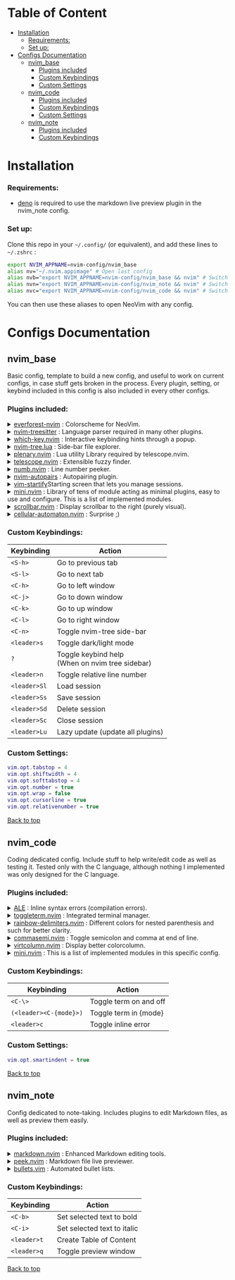 <a name="top"></a>
# Table of Content

- [Installation](#installation)
    - [Requirements:](#requirements)
    - [Set up:](#set-up)
- [Configs Documentation](#configs-documentation)
    - [nvim_base](#nvim_base)
        - [Plugins included](#plugins-included)
        - [Custom Keybindings](#custom-keybindings)
        - [Custom Settings](#custom-settings)
    - [nvim_code](#nvim_code)
        - [Plugins included](#plugins-included-1)
        - [Custom Keybindings](#custom-keybindings-1)
        - [Custom Settings](#custom-settings-1)
    - [nvim_note](#nvim_note)
        - [Plugins included](#plugins-included-2)
        - [Custom Keybindings](#custom-keybindings-2)


# Installation

### Requirements:

- [deno](https://deno.com) is required to use the markdown live preview plugin in the nvim_note config.


### Set up:

Clone this repo in your `~/.config/` (or equivalent), and add these lines to `~/.zshrc` :
```bash
export NVIM_APPNAME=nvim-config/nvim_base
alias nv="~/.nvim.appimage" # Open last config
alias nvb="export NVIM_APPNAME=nvim-config/nvim_base && nvim" # Switch to and open with basic config
alias nvn="export NVIM_APPNAME=nvim-config/nvim_note && nvim" # Switch to and open with note-taking config
alias nvc="export NVIM_APPNAME=nvim-config/nvim_code && nvim" # Switch to and open with coding config
```
You can then use these aliases to open NeoVim with any config.

# Configs Documentation

## nvim_base

Basic config, template to build a new config, and useful to work on current configs, in case stuff gets broken in the process.
Every plugin, setting, or keybind included in this config is also included in every other configs.

### Plugins included:

<details>
  <summary><a href="https://github.com/neanias/everforest-nvim">everforest-nvim</a> : Colorscheme for NeoVim.</summary>
  <ul>
    <li>Configured to dim inactive windows (better visibility of focused window).</li>
    <li>
      Custom keybinding:
      <ul>
        <li>Switch Dark/Light mode: <code>&lt;C-s&gt;</code></li>
      </ul>
    </li>
  </ul>
</details>
<details>
  <summary><a href="https://github.com/nvim-treesitter/nvim-treesitter">nvim-treesitter</a> : Language parser required in many other plugins.</summary>
</details>
<details>
  <summary><a href="https://github.com/folke/which-key.nvim">which-key.nvim</a> : Interactive keybinding hints through a popup.</summary>
</details>
<details>
  <summary><a href="https://github.com/nvim-tree/nvim-tree.lua">nvim-tree.lua</a> : Side-bar file explorer.</summary>
  <ul>
    <li>
      Custom keybinding:
      <ul>
        <li>Toggle on/off side-bar: <code>&lt;C-n&gt;</code></li>
      </ul>
    </li>
    <li>
      Changed internal mapping when focused on side-bar (in order to match the Split Window keybinding of <code>&lt;C-w&gt;</code>):
      <ul>
        <li>'Open: Horizontal Split': <code>s</code></li>
        <li>'Open: Vertical Split': <code>v</code></li>
        <li>'Open: New Tab': <code>t</code></li>
        <li>'Run System': <code>&lt;C-s&gt;</code> (because <code>s</code> was already taken by this, so swapped them)</li>
      </ul>
    </li>
    <li>To see ALL keybindings (default and custom), when focused on sidebar: <code>?</code></li>
  </ul>
</details>
<details>
  <summary><a href="https://github.com/nvim-lua/plenary.nvim">plenary.nvim</a> : Lua utility Library required by telescope.nvim.</summary>
</details>
<details>
  <summary><a href="https://github.com/nvim-telescope/telescope.nvim">telescope.nvim</a> : Extensible fuzzy finder.</summary>
</details>
<details>
    <summary><a href="https://github.com/nacro90/numb.nvim">numb.nvim</a> : Line number peeker.</summary>
    <ul>
        <li>Show you where you would end up when typing <code>:{number}</code>, while typing live</li>
    </ul>
</details>
<details>
    <summary><a href="https://github.com/windwp/nvim-autopairs">nvim-autopairs</a> : Autopairing plugin.</summary>
    <ul>
        <li>Match opening brackets/quotes/etc with closing ones after cursor.</li>
    </ul>
</details>
<details>
    <summary><a href="https://github.com/mhinz/vim-startify">vim-startify</a>Starting screen that lets you manage sessions.</summary>
    <ul>
        <li>Load session : <code>&lt;leader&gt;Sl</code></li>
        <li>Save session : <code>&lt;leader&gt;Ss</code></li>
        <li>Delete session : <code>&lt;leader&gt;Sd</code></li>
        <li>Close session : <code>&lt;leader&gt;Sc</code></li>
    </ul>
</details>
<details>
    <summary><a href="https://github.com/echasnovski/mini.nvim">mini.nvim</a> : Library of tens of module acting as minimal plugins, easy to use and configure. This is a list of implemented modules.</summary>
    <ul>
        <li>Easily deactivate any module you don't want it by removing its <code>require</code> line in <code>init.lua</code>.</li>
        <li>
            <details>
                <summary><a href="https://github.com/echasnovski/mini.nvim/blob/main/readmes/mini-animate.md">mini-animate</a> : Smooth scrolling.</summary>
            </details>
        </li>
    </ul>
</details>
<details>
    <summary><a href="https://github.com/Xuyuanp/scrollbar.nvim">scrollbar.nvim</a> : Display scrollbar to the right (purely visual).</summary>
</details>
<details>
    <summary><a href="https://github.com/Eandrju/cellular-automaton.nvim">cellular-automaton.nvim</a> : Surprise ;)</summary>
    <ul>
        <li>Press <code>&lt;leader&gt;fml</code> when in any file with any kind of text in it.</li>
    </ul>
</details>


### Custom Keybindings:

| Keybinding   | Action                                             |
| ------------ | -------------------------------------------------- |
| `<S-h>`      | Go to previous tab                                 |
| `<S-l>`      | Go to next tab                                     |
| `<C-h>`      | Go to left window                                  |
| `<C-j>`      | Go to down window                                  |
| `<C-k>`      | Go to up window                                    |
| `<C-l>`      | Go to right window                                 |
| `<C-n>`      | Toggle nvim-tree side-bar                          |
| `<leader>s`  | Toggle dark/light mode                             |
| `?`          | Toggle keybind help<br>(When on nvim tree sidebar) |
| `<leader>n`  | Toggle relative line number                        |
| `<leader>Sl` | Load session                                       |
| `<leader>Ss` | Save session                                       |
| `<leader>Sd` | Delete session                                     |
| `<leader>Sc` | Close session                                      |
| `<leader>Lu` | Lazy update (update all plugins)                   |


### Custom Settings:

```lua
vim.opt.tabstop = 4
vim.opt.shiftwidth = 4
vim.opt.softtabstop = 4
vim.opt.number = true
vim.opt.wrap = false
vim.opt.cursorline = true
vim.opt.relativenumber = true
```

[Back to top](#top)


## nvim_code

Coding dedicated config. Include stuff to help write/edit code as well as testing it. Tested only with the C language, although nothing I implemented was only designed for the C language.

### Plugins included:

<details>
  <summary><a href="https://github.com/dense-analysis/ale">ALE</a> : Inline syntax errors (compilation errors).</summary>
  <ul>
    <li>Can probably do other stuff, but didn't want to get into it as it was only for the inline errors that I added it.</li>
    <li>
      Custom keybind:
      <ul>
        <li>Toggle inline errors: <code>&lt;leader&gt;c</code></li>
      </ul>
    </li>
    <li>
      Custom config:
      <ul>
        <li>
          Added a custom function (written by chatGPT tbh) to disable inline errors when entering insert mode. Will have to toggle it back on afterward.
          <ul>
            <li>If you do not want this option you can remove the function in <code>nvim_code/lua/config/ALE.lua</code>. Be aware that the first line is the toggle keybind.</li>
          </ul>
        </li>
      </ul>
    </li>
  </ul>
</details>
<details>
  <summary><a href="https://github.com/akinsho/toggleterm.nvim">toggleterm.nvim</a> : Integrated terminal manager.</summary>
  <ul>
    <li>Very powerful, can be used to manage several terminals in various ways at the same time, but I only included it in order to make managing one terminal much more intuitive than it is by default.</li>
    <li>
      Custom keybindings:
      <ul>
        <li>Toggle term: <code>&lt;C-\&gt;</code></li>
        <li>Toggle term in vertical, horizontal, float, or tab mode: <code>(&lt;leader&gt;&lt;C-{first_letter_of_mode}&gt;)</code></li>
        <li>Now works in terminal mode: <code>&lt;esc&gt;</code></li>
        <li>
          Now works in terminal mode: <code>&lt;C-{h, j, k, l}&gt;</code>
          <ul>
            <li>Lets the terminal in terminal mode, so you can naviguate seamlessly while never leaving terminal mode in your term.</li>
          </ul>
        </li>
        <li>Exits terminal mode and then does <code>&lt;C-w&gt;</code>: <code>&lt;C-w&gt;</code></li>
      </ul>
    </li>
    <li>Size for horizontal and vertical mode can be changed in the keybinds in <code>/lua/config/toggleterm.lua</code>.</li>
  </ul>
</details>
<details>
  <summary><a href="https://github.com/HiPhish/rainbow-delimiters.nvim">rainbow-delimiters.nvim</a> : Different colors for nested parenthesis and such for better clarity.</summary>
</details>
<details>
  <summary><a href="https://github.com/saifulapm/commasemi.nvim">commasemi.nvim</a> : Toggle semicolon and comma at end of line.</summary>
  <ul>
    <li>Toggle semicolon at end of current line : <code>&lt;leader&gt;;</code></li>
    <li>Toggle comma at end of current line : <code>&lt;leader&gt;,</code></li>
  </ul>
</details>
<details>
  <summary><a href="https://github.com/xiyaowong/virtcolumn.nvim">virtcolumn.nvim</a> : Display better colorcolumn.</summary>
  <ul>
    <li>Configured for 80 characters (in nvim_code/lua/config/nvim.lua)</li>
  </ul>
</details>
<details>
    <summary><a href="https://github.com/echasnovski/mini.nvim">mini.nvim</a> : This is a list of implemented modules in this specific config.</summary>
    <ul>
        <li>
            <details>
                <summary><a href="https://github.com/echasnovski/mini.nvim/blob/main/readmes/mini-comment.md">mini-comment</a> : Comment code easily.</summary>
                <ul>
                    <li>Comment selected text with <code>gc</code> in visual mode.</li>
                    <li>Comment current line with <code>gcc</code> in normal mode.</li>
                </ul>
            </details>
        </li>
        <li>
            <details>
                <summary><a href="https://github.com/echasnovski/mini.nvim/blob/main/readmes/mini-move.md">mini-move</a> : Move either selected text or current line in every direction.</summary>
                <ul>
                    <li>Update indentation live.</li>
                    <li>Move selected text with <code>&lt;C-{motion}&gt;</code> in visual mode.</li>
                    <li>Move current line with <code>&lt;M-{motion}&gt;</code> in normal mode. (M = Alt or Option)</li>
                </ul>
            </details>
        </li>
        <li>
            <details>
                <summary><a href="https://github.com/echasnovski/mini.nvim/blob/main/readmes/mini-trailspace.md">mini-trailspace</a> : Highlight trailing whitespaces and custom keybind to remove them.</summary>
                <ul>
                    <li>Remove all trailing whitespaces (currently highlighted) with <code>&lt;leader&gt;t</code> in normal mode.</li>
                </ul>
            </details>
        </li>
    </ul>
</details>


### Custom Keybindings:

| Keybinding             | Action                    |
| ---------------------- | ------------------------- |
| `<C-\>`                | Toggle term on and off    |
| `(<leader><C-{mode}>)` | Toggle term in {mode}     |
| `<leader>c`            | Toggle inline error       |


### Custom Settings:

```lua
vim.opt.smartindent = true
```


[Back to top](#top)


## nvim_note

Config dedicated to note-taking. Includes plugins to edit Markdown files, as well as preview them easily.

### Plugins included:

<details>
  <summary><a href="https://github.com/tadmccorkle/markdown.nvim">markdown.nvim</a> : Enhanced Markdown editing tools.</summary>
  <ul>
    <li>Included for the inline styling keybindings and Table of Content creator.</li>
    <li>
      Custom keybindings:
      <ul>
        <li>Set selected text (Visual mode) to bold: <code>&lt;C-b&gt;</code></li>
        <li>Set selected text (Visual mode) to italics: <code>&lt;C-i&gt;</code></li>
        <li>
          Create Table of Content: <code>&lt;leader&gt;t</code>
          <ul>
            <li>(Based on Markdown headings in your file)</li>
          </ul>
        </li>
      </ul>
    </li>
  </ul>
</details>
<details>
  <summary><a href="https://github.com/toppair/peek.nvim">peek.nvim</a> : Markdown file live previewer.</summary>
  <ul>
    <li>Opens another window (outside of the terminal) showing a live preview of the file in a GitHub style, updating in real time.</li>
    <li>
      Custom keybinding:
      <ul>
        <li>Toggle preview window: <code>&lt;C-q&gt;</code></li>
      </ul>
    </li>
    <li>
      <strong>Warning!</strong>
      <ul>
        <li>This plugin requires <a href="https://deno.com">deno</a>.</li>
        <li>
          Doesn't work on every system.
          <ul>
            <li>Worked fine when tested on Dells running Ubuntu.</li>
            <li>Didn't work when tested on iMacs running Ubuntu.</li>
          </ul>
        </li>
      </ul>
    </li>
  </ul>
</details>
<details>
  <summary><a href="https://github.com/bullets-vim/bullets.vim">bullets.vim</a> : Automated bullet lists.</summary>
</details>


### Custom Keybindings:

| Keybinding  | Action                      |
| ----------- | --------------------------- |
| `<C-b>`     | Set selected text to bold   |
| `<C-i>`     | Set selected text to italic |
| `<leader>t` | Create Table of Content     |
| `<leader>q` | Toggle preview window       |


[Back to top](#top)
